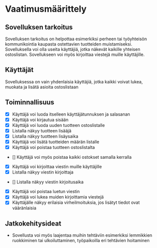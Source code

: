 # Vaatimusmäärittely

## Sovelluksen tarkoitus

Sovelluksen tarkoitus on helpottaa esimerkiksi perheen tai työyhteisön kommunikointia kaupasta ostettavien tuotteiden muistamiseksi. Sovelluksella voi olla useita käyttäjiä, jotka näkevät kaikille yhteisen ostoslistan. Sovellukseen voi myös kirjoittaa viestejä muille käyttäjille.

## Käyttäjät

Sovelluksessa on vain yhdenlaisia käyttäjiä, jotka kaikki voivat lukea, muokata ja lisätä asioita ostoslistaan

## Toiminnallisuus

- [x] Käyttäjä voi luoda itselleen käyttäjätunnuksen ja salasanan
- [x] Käyttäjä voi kirjautua sisään
- [x] Käyttäjä voi luoda uuden tuotteen ostoslistalle
- [x] Listalla näkyy tuotteen lisääjä
- [x] Listalla näkyy tuotteen lisäysaika
- [x] Käyttäjä voi lisätä tuotteiden määrän listalle
- [x] Käyttäjä voi poistaa tuotteen ostoslistalta 
- [] Käyttäjä voi myös poistaa kaikki ostokset samalla kerralla
- [x] Käyttäjä voi kirjoittaa viestin muille käyttäjille 
- [x] Listalla näkyy viestin kirjoittaja 
- [] Listalla näkyy viestin kirjoitusaika
- [x] Käyttäjä voi poistaa luetun viestin 
- [x] Käyttäjä voi lukea muiden kirjoittamia viestejä 
- [x] Käyttäjälle näkyy erilaisia virheilmoituksia, jos lisätyt tiedot ovat vääränlaisia

## Jatkokehitysideat

- Sovellusta voi myös laajentaa muihin tehtäviin esimerkiksi lemmikkien ruokkiminen tai ulkoiluttaminen, työpaikoilla eri tehtävien hoitaminen
